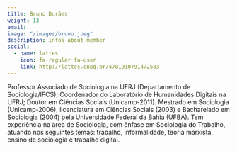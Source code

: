 ```yaml
---
title: Bruno Durães
weight: 13
email:
image: "/images/bruno.jpeg"
description: infos about member
social:
  - name: lattes
    icon: fa-regular fa-user
    link: http://lattes.cnpq.br/4781910791472503
---
```


Professor Associado de Sociologia na UFRJ (Departamento de Sociologia/IFCS); Coordenador do Laboratório de Humanidades Digitais na UFRJ; Doutor em Ciências Sociais (Unicamp-2011). Mestrado em Sociologia (Unicamp-2006), licenciatura em Ciências Sociais (2003) e Bacharelado em Sociologia (2004) pela Universidade Federal da Bahia (UFBA). Tem experiência na área de Sociologia, com ênfase em Sociologia do Trabalho, atuando nos seguintes temas: trabalho, informalidade, teoria marxista, ensino de sociologia e trabalho digital.
